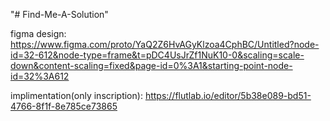 "# Find-Me-A-Solution" 

figma design:
https://www.figma.com/proto/YaQ2Z6HvAGyKlzoa4CphBC/Untitled?node-id=32-612&node-type=frame&t=pDC4UsJrZf1NuK10-0&scaling=scale-down&content-scaling=fixed&page-id=0%3A1&starting-point-node-id=32%3A612



implimentation(only inscription):
https://flutlab.io/editor/5b38e089-bd51-4766-8f1f-8e785ce73865
